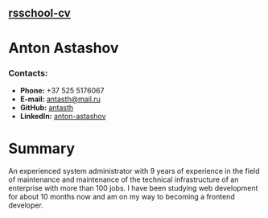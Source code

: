 ## [rsschool-cv](rsccool-cv)

# Anton Astashov

### Contacts:
* **Phone:** +37 525 5176067
* **E-mail:** [antasth@mail.ru](antasth@mail.ru)
* **GitHub:** [antasth](https://github.com/antasth)
* **LinkedIn:** [anton-astashov](https://www.linkedin.com/in/anton-astashov-223bb4268/)

# Summary

An experienced system administrator with 9 years of experience in the field of maintenance and maintenance of the technical infrastructure of an enterprise with more than 100 jobs. I have been studying web development for about 10 months now and am on my way to becoming a frontend developer.

